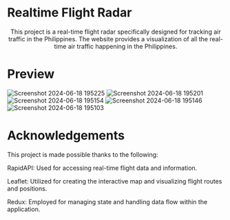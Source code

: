 # Realtime Flight Radar
<div align="center">
This project is a real-time flight radar specifically designed for tracking air traffic in the Philippines. The website provides a visualization of all the real-time air traffic happening in the Philippines.
</div>

# Preview

![Screenshot 2024-06-18 195225](https://github.com/Gepzuu/React-Realtime-Flight-Radar/assets/92858147/a69b804c-6a1d-46a0-ad98-6a00485a794c)
![Screenshot 2024-06-18 195201](https://github.com/Gepzuu/React-Realtime-Flight-Radar/assets/92858147/f84fa4dc-65cb-410e-8bfc-f4d0ec86ac55)
![Screenshot 2024-06-18 195154](https://github.com/Gepzuu/React-Realtime-Flight-Radar/assets/92858147/220bb0c3-2391-43e6-8f97-1b1897931c8b)
![Screenshot 2024-06-18 195146](https://github.com/Gepzuu/React-Realtime-Flight-Radar/assets/92858147/a1d00ddf-1bcc-4cdc-a375-ed3136eaf286)
![Screenshot 2024-06-18 195103](https://github.com/Gepzuu/React-Realtime-Flight-Radar/assets/92858147/17337e5b-2785-4d5d-b548-71d8245256b9)



# Acknowledgements

This project is made possible thanks to the following: <br>

RapidAPI: Used for accessing real-time flight data and information.<br>

Leaflet: Utilized for creating the interactive map and visualizing flight routes and positions.<br>

Redux: Employed for managing state and handling data flow within the application.

  
